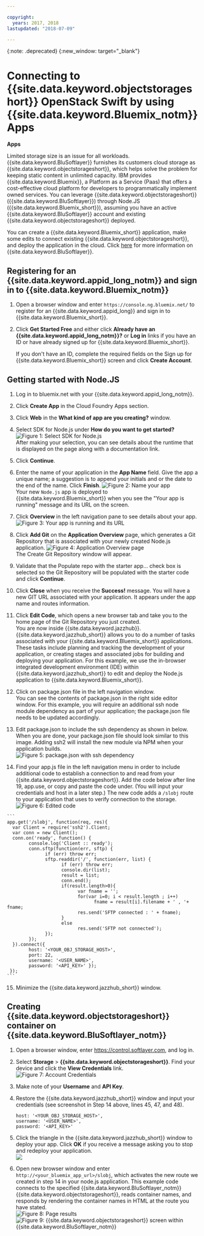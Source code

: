 ```yaml
---

copyright:
  years: 2017, 2018
lastupdated: "2018-07-09"

---
```

{:note: .deprecated}
{:new_window: target="_blank"}


# Connecting to {{site.data.keyword.objectstorageshort}} OpenStack Swift by using {{site.data.keyword.Bluemix_notm}} Apps

**Apps**

Limited storage size is an issue for all workloads. {{site.data.keyword.BluSoftlayer}} furnishes its customers cloud storage as {{site.data.keyword.objectstorageshort}}, which helps solve the problem for keeping static content in unlimited capacity. IBM provides {{site.data.keyword.Bluemix}}, a Platform as a Service (Paas) that offers a cost-effective cloud platform for developers to programmatically implement owned services. You can leverage {{site.data.keyword.objectstorageshort}} ({{site.data.keyword.BluSoftlayer}}) through Node.JS ({{site.data.keyword.Bluemix_short}}), assuming you have an active {{site.data.keyword.BluSoftlayer}} account and existing {{site.data.keyword.objectstorageshort}} deployed.

You can create a {{site.data.keyword.Bluemix_short}} application, make some edits to connect existing {{site.data.keyword.objectstorageshort}}, and deploy the application in the cloud. Click [here](http://blog.softlayer.com/2015/softlayer-bluemix-and-openstack-powerful-combination) for more information on {{site.data.keyword.BluSoftlayer}}.


## Registering for an {{site.data.keyword.appid_long_notm}} and sign in to {{site.data.keyword.Bluemix_notm}}

1. Open a browser window and enter `https://console.ng.bluemix.net/` to register for an {{site.data.keyword.appid_long}} and sign in to {{site.data.keyword.Bluemix_short}}.

2. Click **Get Started Free** and either click **Already have an {{site.data.keyword.appid_long_notm}}?** or **Log in** links if you have an ID or have already signed up for {{site.data.keyword.Bluemix_short}}.

   If you don't have an ID, complete the required fields on the Sign up for {{site.data.keyword.Bluemix_short}} screen and click **Create Account**.


## Getting started with Node.JS

 1. Log in to bluemix.net with your {{site.data.keyword.appid_long_notm}}.

 2. Click **Create App** in the Cloud Foundry Apps section.

 3. Click **Web** in the **What kind of app are you creating?** window.

 4. Select SDK for Node.js under **How do you want to get started?**<br/> 
    ![Figure 1: Select SDK for Node.js](/images/bluemix_fig1.png) <br/>
    After making your selection, you can see details about the runtime that is displayed on the page along with a documentation link.

 5. Click **Continue**.
 
 6. Enter the name of your application in the **App Name** field. Give the app a unique name; a suggestion is to append your initials and or the date to the end of the name. Click **Finish**.
    ![Figure 2: Name your app](/images/bluemix_fig2.png) <br/>
    Your new `Node.js` app is deployed to {{site.data.keyword.Bluemix_short}} when you see the "Your app is running" message and its URL on the screen.

 7. Click **Overview** in the left navigation pane to see details about your app.
 ![Figure 3: Your app is running and its URL](/images/bluemix_fig3.png)

 8. Click **Add Git** on the **Application Overview** page, which generates a Git Repository that is associated with your newly created Node.js application.
   ![Figure 4: Application Overview page](/images/bluemix_fig4.png) <br/>
   The Create Git Repository window will appear.

 9. Validate that the Populate repo with the starter app… check box is selected so the Git Repository will be populated with the starter code and click **Continue**.
 
 10. Click **Close** when you receive the **Success!** message. You will have a new GIT URL associated with your application. It appears under the app name and routes information.

 11. Click **Edit Code**, which opens a new browser tab and take you to the home page of the Git Repository you just created. <br/>  You are now inside {{site.data.keyword.jazzhub}}. {{site.data.keyword.jazzhub_short}} allows you to do a number of tasks associated with your {{site.data.keyword.Bluemix_short}} applications. These tasks include planning and tracking the development of your application, or creating stages and associated jobs for building and deploying your application. For this example, we use the in-browser integrated development environment (IDE) within {{site.data.keyword.jazzhub_short}} to edit and deploy the Node.js application to {{site.data.keyword.Bluemix_short}}.

 12. Click on package.json file in the left navigation window. <br/>  You can see the contents of package.json in the right side editor window. For this example, you will require an additional ssh node module dependency as part of your application; the package.json file needs to be updated accordingly. 
 
 13. Edit package.json to include the ssh dependency as shown in below. When you are done, your package.json file should look similar to this image. Adding ssh2 will install the new module via NPM when your application builds. <br/>
     ![Figure 5: package.json with ssh dependency](/images/bluemix_fig5.png) 

 14. Find your app.js file in the left navigation menu in order to include additional code to establish a connection to and read from your {{site.data.keyword.objectstorageshort}}. Add the code below after line 19, app.use, or copy and paste the code under. (You will input your credentials and host in a later step.) The new code adds a `/slobj` route to your application that uses to verify connection to the storage.  
    ![Figure 6: Edited code](/images/bluemix_fig6.png)
  
    ```
    app.get('/slobj', function(req, res){
      var Client = require('ssh2').Client;
      var conn = new Client();
      conn.on('ready', function() {
            console.log('Client :: ready');
            conn.sftp(function(err, sftp) {
                  if (err) throw err;
                  sftp.readdir('/', function(err, list) {
                        if (err) throw err;
                        console.dir(list);
                        result = list;
                        conn.end();
                        if(result.length>0){
                              var fname = '';
                              for(var i=0; i < result.length ; i++)
                                    fname = result[i].filename + ' , '+ fname;
                              res.send('SFTP connected : ' + fname);
                        }
                        else
                              res.send('SFTP not connected');
                  });
            });
      }).connect({
            host: '<YOUR_OBJ_STORAGE_HOST>',
            port: 22,  
            username: '<USER_NAME>',
            password: '<API_KEY>' });
     });
    ```
 
15. Minimize the {{site.data.keyword.jazzhub_short}} window.

## Creating {{site.data.keyword.objectstorageshort}} container on {{site.data.keyword.BluSoftlayer_notm}}

 1. Open a browser window, enter https://control.softlayer.com, and log in.

 2. Select **Storage** > **{{site.data.keyword.objectstorageshort}}**. Find your device and click the **View Credentials** link. <br/>
    ![Figure 7: Account Credentials](/images/bluemix_fig7.png)
 
 3. Make note of your **Username** and **API Key**.
 
 4. Restore the {{site.data.keyword.jazzhub_short}} window and input your credentials (see screenshot in Step 14 above, lines 45, 47, and 48).
    ```
    host: '<YOUR_OBJ_STORAGE_HOST>',
    username: '<USER_NAME>',
    password: '<API_KEY>'
    ```
    
 5. Click the triangle in the {{site.data.keyword.jazzhub_short}} window to deploy your app. Click **OK** if you receive a message asking you to stop and redeploy your application.<br/>
 ![](/images/bluemix_fig8.2.png)

 6. Open new browser window and enter `http://<your_bluemix_app_url>/slobj`, which activates the new route we created in step 14 in your node.js application.
    This example code connects to the specified {{site.data.keyword.BluSoftlayer_notm}} {{site.data.keyword.objectstorageshort}}, reads container names, and responds by rendering the container names in HTML at the route you have stated. <br/>
    ![Figure 8: Page results](/images/bluemix_fig8.png)
    ![Figure 9: {{site.data.keyword.objectstorageshort}} screen within {{site.data.keyword.BluSoftlayer_notm}}](/images/bluemix_fig9.png)

